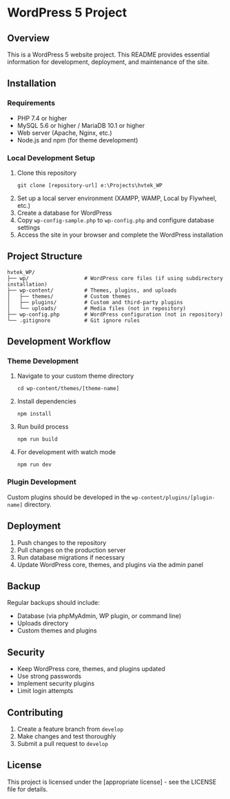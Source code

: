 # WordPress 5 Project

## Overview
This is a WordPress 5 website project. This README provides essential information for development, deployment, and maintenance of the site.

## Installation

### Requirements
- PHP 7.4 or higher
- MySQL 5.6 or higher / MariaDB 10.1 or higher
- Web server (Apache, Nginx, etc.)
- Node.js and npm (for theme development)

### Local Development Setup
1. Clone this repository
   ```
   git clone [repository-url] e:\Projects\hvtek_WP
   ```
2. Set up a local server environment (XAMPP, WAMP, Local by Flywheel, etc.)
3. Create a database for WordPress
4. Copy `wp-config-sample.php` to `wp-config.php` and configure database settings
5. Access the site in your browser and complete the WordPress installation

## Project Structure
```
hvtek_WP/
├── wp/                  # WordPress core files (if using subdirectory installation)
├── wp-content/          # Themes, plugins, and uploads
│   ├── themes/          # Custom themes
│   ├── plugins/         # Custom and third-party plugins
│   └── uploads/         # Media files (not in repository)
├── wp-config.php        # WordPress configuration (not in repository)
└── .gitignore           # Git ignore rules
```

## Development Workflow

### Theme Development
1. Navigate to your custom theme directory
   ```
   cd wp-content/themes/[theme-name]
   ```
2. Install dependencies
   ```
   npm install
   ```
3. Run build process
   ```
   npm run build
   ```
4. For development with watch mode
   ```
   npm run dev
   ```

### Plugin Development
Custom plugins should be developed in the `wp-content/plugins/[plugin-name]` directory.

## Deployment
1. Push changes to the repository
2. Pull changes on the production server
3. Run database migrations if necessary
4. Update WordPress core, themes, and plugins via the admin panel

## Backup
Regular backups should include:
- Database (via phpMyAdmin, WP plugin, or command line)
- Uploads directory
- Custom themes and plugins

## Security
- Keep WordPress core, themes, and plugins updated
- Use strong passwords
- Implement security plugins
- Limit login attempts

## Contributing
1. Create a feature branch from `develop`
2. Make changes and test thoroughly
3. Submit a pull request to `develop`

## License
This project is licensed under the [appropriate license] - see the LICENSE file for details.

